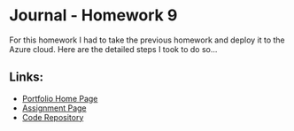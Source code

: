 # Journal - Homework 9

For this homework I had to take the previous homework and deploy it to the Azure cloud. Here are the detailed steps I took to do so...

## Links:

* [Portfolio Home Page](https://nki13.github.io)
* [Assignment Page](http://www.wou.edu/~morses/classes/cs46x/assignments/HW9_1819.html)
* [Code Repository](https://github.com/nki13/nki13.github.io/tree/master/CS460/HW9)